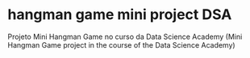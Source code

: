 # hangman game mini project DSA
 Projeto Mini Hangman Game no curso da Data Science Academy
 (Mini Hangman Game project in the course of the Data Science Academy)
